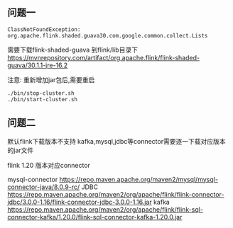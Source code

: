 

## 问题一
```shell
ClassNotFoundException: org.apache.flink.shaded.guava30.com.google.common.collect.Lists
```

需要下载flink-shaded-guava 到flink/lib目录下
https://mvnrepository.com/artifact/org.apache.flink/flink-shaded-guava/30.1.1-jre-16.2

注意: 重新增加jar包后,需要重启
```shell
./bin/stop-cluster.sh
./bin/start-cluster.sh
```

## 问题二

默认flink下载版本不支持 kafka,mysql,jdbc等connector需要逐一下载对应版本的jar文件


flink 1.20 版本对应connector

mysql-connector https://repo.maven.apache.org/maven2/mysql/mysql-connector-java/8.0.9-rc/
JDBC https://repo.maven.apache.org/maven2/org/apache/flink/flink-connector-jdbc/3.0.0-1.16/flink-connector-jdbc-3.0.0-1.16.jar
kafka https://repo.maven.apache.org/maven2/org/apache/flink/flink-sql-connector-kafka/1.20.0/flink-sql-connector-kafka-1.20.0.jar
